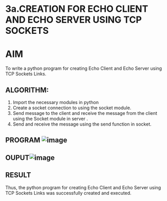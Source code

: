# 3a.CREATION FOR ECHO CLIENT AND ECHO SERVER USING TCP SOCKETS
# AIM
To write a python program for creating Echo Client and Echo Server using TCP
Sockets Links.
## ALGORITHM:
1. Import the necessary modules in python
2. Create a socket connection to using the socket module.
3. Send message to the client and receive the message from the client using the Socket module in
 server .
4. Send and receive the message using the send function in socket.
## PROGRAM ![image](https://github.com/user-attachments/assets/85cbd120-3144-4a69-b87d-d362e062b986)

## OUPUT![image](https://github.com/user-attachments/assets/765d4492-09a2-4bad-bf42-353fdd58aed4)

## RESULT
Thus, the python program for creating Echo Client and Echo Server using TCP Sockets Links 
was successfully created and executed.
